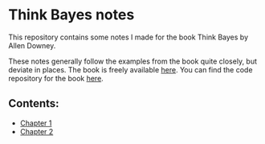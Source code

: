 # Think Bayes notes
This repository contains some notes I made for the book Think Bayes by Allen Downey.

These notes generally follow the examples from the book quite closely, but deviate in places. The book is freely available [here](https://greenteapress.com/wp/think-bayes/). You can find the code repository for the book [here](https://github.com/AllenDowney/ThinkBayes). 

## Contents:
* [Chapter 1](notes/chapter_1.ipynb)
* [Chapter 2](notes/chapter_2.ipynb)
